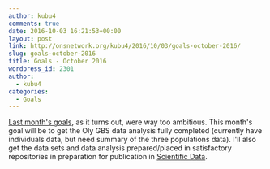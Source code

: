 ```yaml
---
author: kubu4
comments: true
date: 2016-10-03 16:21:53+00:00
layout: post
link: http://onsnetwork.org/kubu4/2016/10/03/goals-october-2016/
slug: goals-october-2016
title: Goals - October 2016
wordpress_id: 2301
author:
  - kubu4
categories:
  - Goals
---
```


[Last month's goals](http://onsnetwork.org/kubu4/2016/09/06/goals-september-2016/), as it turns out, were way too ambitious. This month's goal will be to get the Oly GBS data analysis fully completed (currently have individuals data, but need summary of the three populations data). I'll also get the data sets and data analysis prepared/placed in satisfactory repositories in preparation for publication in [Scientific Data](http://www.nature.com/sdata/about).
